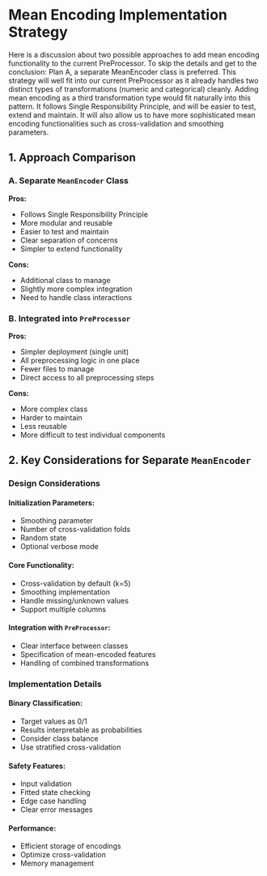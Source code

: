# Mean Encoding Implementation Strategy

Here is a discussion about two possible approaches to add mean encoding functionality to the current PreProcessor. To skip the details and get to the conclusion: Plan A, a separate MeanEncoder class is preferred. This strategy will well fit into our current PreProcessor as it already handles two distinct types of transformations (numeric and categorical) cleanly. Adding mean encoding as a third transformation type would fit naturally into this pattern. It follows Single Responsibility Principle, and will be easier to test, extend and maintain. It will also allow us to have more sophisticated mean encoding functionalities such as cross-validation and smoothing parameters. 

## 1. Approach Comparison

### A. Separate `MeanEncoder` Class

**Pros:**
* Follows Single Responsibility Principle
* More modular and reusable
* Easier to test and maintain
* Clear separation of concerns
* Simpler to extend functionality

**Cons:**
* Additional class to manage
* Slightly more complex integration
* Need to handle class interactions

### B. Integrated into `PreProcessor`

**Pros:**
* Simpler deployment (single unit)
* All preprocessing logic in one place
* Fewer files to manage
* Direct access to all preprocessing steps

**Cons:**
* More complex class
* Harder to maintain
* Less reusable
* More difficult to test individual components

## 2. Key Considerations for Separate `MeanEncoder`

### Design Considerations

#### Initialization Parameters:
* Smoothing parameter
* Number of cross-validation folds
* Random state
* Optional verbose mode

#### Core Functionality:
* Cross-validation by default (k=5)
* Smoothing implementation
* Handle missing/unknown values
* Support multiple columns

#### Integration with `PreProcessor`:
* Clear interface between classes
* Specification of mean-encoded features
* Handling of combined transformations

### Implementation Details

#### Binary Classification:
* Target values as 0/1
* Results interpretable as probabilities
* Consider class balance
* Use stratified cross-validation

#### Safety Features:
* Input validation
* Fitted state checking
* Edge case handling
* Clear error messages

#### Performance:
* Efficient storage of encodings
* Optimize cross-validation
* Memory management
